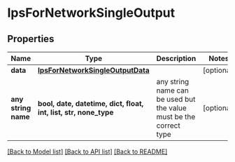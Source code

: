 # IpsForNetworkSingleOutput


## Properties
Name | Type | Description | Notes
------------ | ------------- | ------------- | -------------
**data** | [**IpsForNetworkSingleOutputData**](IpsForNetworkSingleOutputData.md) |  | [optional] 
**any string name** | **bool, date, datetime, dict, float, int, list, str, none_type** | any string name can be used but the value must be the correct type | [optional]

[[Back to Model list]](../README.md#documentation-for-models) [[Back to API list]](../README.md#documentation-for-api-endpoints) [[Back to README]](../README.md)


